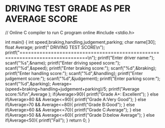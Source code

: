 # DRIVING TEST GRADE AS PER AVERAGE SCORE

// Online C compiler to run C program online
#include <stdio.h>

int main() {
int speed,braking,handling,judgement,parking;
char name[30];
float Average;
printf("                            DRIVING TEST SCORE\n");
printf("==============================================================================\n");
printf("Enter driver name:");
scanf("%s",&name);
printf("Enter driving speed score:");
scanf("%d",&speed);
printf("Enter braking score:");
scanf("%d",&braking);
printf("Enter handling score:");
scanf("%d",&handling);
printf("Enter judgement score:");
scanf("%d",&judgement);
printf("Enter parking score:");
scanf("%d",&parking);
Average=(speed+braking+handling+judgement+parking)/5;
printf("Average score:%f\n",Average );
if(Average>90){
               printf("Grade A+: Excellent");
              }
else if(Average>80 && Average<=90){
                                   printf("Grade A:Very Good");
                                  }
else if(Average>70 && Average<=80){
                                   printf("Grade B:Good");
                                  }
else if(Average>60 && Average<=70){
                                   printf("Grade C:Average");
                                  }
else if(Average>50 && Average<=60){
                                   printf("Grade D:below Average");
                                  }
else if(Average<50){
                    printf("Fail");
                  }
 return 0;
}
